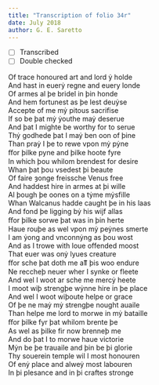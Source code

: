 ```yaml
---
title: "Transcription of folio 34r"
date: July 2018
author: G. E. Saretto
---
```


- [ ] Transcribed
- [ ] Double checked

Of trace honoured art and lord ẏ holde  
And hast in euerẏ regne and euery londe  
Of armes al þe bridel in þin honde  
And hem fortunest as þe lest deuẏse  
Accepte of me mẏ pitous sacrifise  
If so be þat mẏ ẏouthe maẏ deserue  
And þat I mighte be worthy for to serue  
Thẏ godhede þat I maẏ ben oon of þine  
Than praẏ I þe to rewe vpon mẏ pẏne  
ﬀor þilke pyne and þilke hoote fyre  
In which þou whilom brendest for desire  
Whan þat þou vsedest þi beaute  
Of faire ȝonge freissche Venus free  
And haddest hire in armes at þi wille  
Al þough þe oones on a tẏme mẏsfille  
Whan Walcanus hadde caught þe in his laas  
And fond þe ligging bẏ his wijf allas  
ﬀor þilke sorwe þat was in þin herte  
Haue rouþe as wel vpon mẏ peẏnes smerte  
I am ẏong and vnconnẏng as þou wost  
And as I trowe with loue offended moost  
That euer was onẏ lyues creature  
ﬀor sche þat doth me aỻ þis woo endure  
Ne reccheþ neuer wher I synke or fleete  
And wel I woot ar sche me mercẏ heete  
I moot wiþ strengþe wẏnne hire in þe place  
And wel I woot wiþoute helpe or grace  
Of þe ne maẏ mẏ strengþe nought auaile  
Than helpe me lord to morwe in mẏ bataille  
ﬀor þilke fyr þat whilom brente þe  
As wel as þilke fir now brenneþ me  
And do þat I to morwe haue victorie  
Mẏn be þe trauaile and þin be þi glorie  
Thy souerein temple wil I most honouren  
Of enẏ place and alweẏ most labouren  
In þi plesance and in þi craftes stronge  
